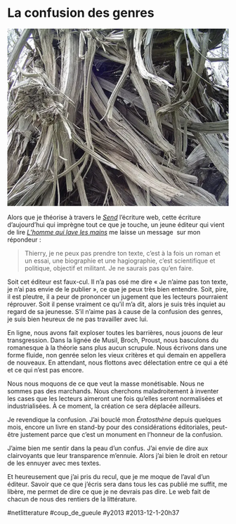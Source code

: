 # La confusion des genres

![](_i/437942853_0d5527e87d1.webp)

Alors que je théorise à travers le *[Send](#send)* l’écriture web, cette écriture d’aujourd’hui qui imprègne tout ce que je touche, un jeune éditeur qui vient de lire *[L’homme qui lave les mains](../../page/homme-qui-lave-les-mains)* me laisse un message  sur mon répondeur :

> Thierry, je ne peux pas prendre ton texte, c’est à la fois un roman et un essai, une biographie et une hagiographie, c’est scientifique et politique, objectif et militant. Je ne saurais pas qu’en faire.

Soit cet éditeur est faux-cul. Il n’a pas osé me dire « Je n’aime pas ton texte, je n’ai pas envie de le publier », ce que je peux très bien entendre. Soit, pire, il est pleutre, il a peur de prononcer un jugement que les lecteurs pourraient réprouver. Soit il pense vraiment ce qu’il m’a dit, alors je suis très inquiet au regard de sa jeunesse. S’il n’aime pas à cause de la confusion des genres, je suis bien heureux de ne pas travailler avec lui.

En ligne, nous avons fait exploser toutes les barrières, nous jouons de leur transgression. Dans la lignée de Musil, Broch, Proust, nous basculons du romanesque à la théorie sans plus aucun scrupule. Nous écrivons dans une forme fluide, non genrée selon les vieux critères et qui demain en appellera de nouveaux. En attendant, nous flottons avec délectation entre ce qui a été et ce qui n’est pas encore.

Nous nous moquons de ce que veut la masse monétisable. Nous ne sommes pas des marchands. Nous cherchons maladroitement à inventer les cases que les lecteurs aimeront une fois qu’elles seront normalisées et industrialisées. À ce moment, la création ce sera déplacée ailleurs.

Je revendique la confusion. J’ai bouclé mon *Ératosthène* depuis quelques mois, encore un livre en stand-by pour des considérations éditoriales, peut-être justement parce que c’est un monument en l’honneur de la confusion.

J’aime bien me sentir dans la peau d’un confus. J’ai envie de dire aux clairvoyants que leur transparence m’ennuie. Alors j’ai bien le droit en retour de les ennuyer avec mes textes.

Et heureusement que j’ai pris du recul, que je me moque de l’aval d’un éditeur. Savoir que ce que j’écris sera dans tous les cas publié me suffit, me libère, me permet de dire ce que je ne devrais pas dire. Le web fait de chacun de nous des rentiers de la littérature.



#netlitterature #coup_de_gueule #y2013 #2013-12-1-20h37
